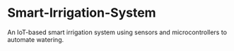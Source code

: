 # Smart-Irrigation-System
An IoT-based smart irrigation system using sensors and microcontrollers to automate watering.
